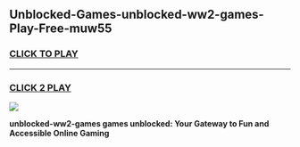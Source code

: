 
## Unblocked-Games-unblocked-ww2-games-Play-Free-muw55
<h3>
<a href="https://premium76.site?title=unblocked-ww2-games&ref=18A1">CLICK TO PLAY</a></h3>
<hr>

<h3>
<a href="https://premium76.site?title=unblocked-ww2-games&ref=18A1">CLICK 2 PLAY</a>
  
</h3>

<a href="https://premium76.site?title=unblocked-ww2-games&ref=18A1"><img src="https://clearcache.store/games.png"></a>


**unblocked-ww2-games games unblocked: Your Gateway to Fun and Accessible Online Gaming**
